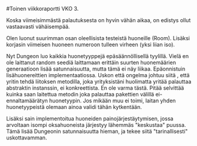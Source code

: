 #Toinen viikkoraportti VKO 3.

Koska viimeisimmästä palautuksesta on hyvin vähän aikaa, on edistys ollut vastaavasti vähäisempää.

Olen luonut suurimman osan oleellisista testeistä huoneille (Room). Lisäksi korjasin viimeisen huoneen numeroon tulleen virheen (yksi liian iso).

Nyt Dungeon luo kaikkia huonetyyppejä epäsäännöllisellä tyylillä. Vielä en ole laittanut random seediä laittamaan erittäin suurten huonemäärien
 generaatioon lisää satunnaisuutta, mutta tämä ei näy liikaa. Epäonnistuin lisähuonereittien implementaatiossa. Uskon että ongelma johtuu siitä
, että yritin tehdä liitoksen metodilla, joka yrityksistäni huolimatta yritää palauttaa abstraktin instanssin, ei konkreettista. En ole varma tästä. 
Pitää selvittää kuinka saan laitettua metodin joka palauttaa pakettien välillä ei-ennaltamäärätyn huonetyypin. Jos mikään muu ei toimi, 
laitan yhden huonetyypeistä olemaan ainoa validi tähän kytkentään.

Lisäksi sain implementoitua huoneiden painojärjestäytymisen, jossa arvoltaan isompi oksahuoneista järjestyy lähemmäs "keskustaa" puussa. 
Tämä lisää Dungeonin satunnaisuutta hieman, ja tekee siitä "tarinallisesti" uskottavamman.
